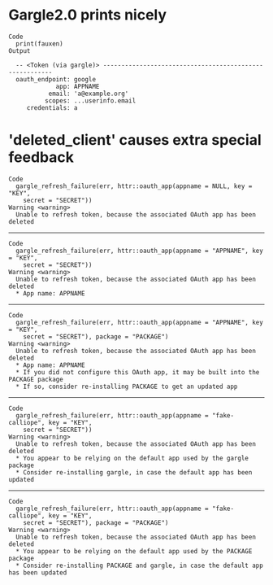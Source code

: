# Gargle2.0 prints nicely

    Code
      print(fauxen)
    Output
      
      -- <Token (via gargle)> --------------------------------------------------------
      oauth_endpoint: google
                 app: APPNAME
               email: 'a@example.org'
              scopes: ...userinfo.email
         credentials: a

# 'deleted_client' causes extra special feedback

    Code
      gargle_refresh_failure(err, httr::oauth_app(appname = NULL, key = "KEY",
        secret = "SECRET"))
    Warning <warning>
      Unable to refresh token, because the associated OAuth app has been deleted

---

    Code
      gargle_refresh_failure(err, httr::oauth_app(appname = "APPNAME", key = "KEY",
        secret = "SECRET"))
    Warning <warning>
      Unable to refresh token, because the associated OAuth app has been deleted
      * App name: APPNAME

---

    Code
      gargle_refresh_failure(err, httr::oauth_app(appname = "APPNAME", key = "KEY",
        secret = "SECRET"), package = "PACKAGE")
    Warning <warning>
      Unable to refresh token, because the associated OAuth app has been deleted
      * App name: APPNAME
      * If you did not configure this OAuth app, it may be built into the PACKAGE package
      * If so, consider re-installing PACKAGE to get an updated app

---

    Code
      gargle_refresh_failure(err, httr::oauth_app(appname = "fake-calliope", key = "KEY",
        secret = "SECRET"))
    Warning <warning>
      Unable to refresh token, because the associated OAuth app has been deleted
      * You appear to be relying on the default app used by the gargle package
      * Consider re-installing gargle, in case the default app has been updated

---

    Code
      gargle_refresh_failure(err, httr::oauth_app(appname = "fake-calliope", key = "KEY",
        secret = "SECRET"), package = "PACKAGE")
    Warning <warning>
      Unable to refresh token, because the associated OAuth app has been deleted
      * You appear to be relying on the default app used by the PACKAGE package
      * Consider re-installing PACKAGE and gargle, in case the default app has been updated

